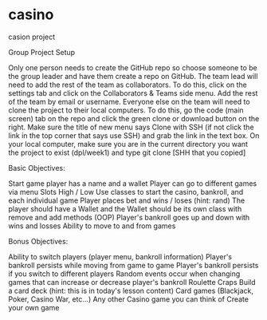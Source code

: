# casino
casion project

Group Project Setup

Only one person needs to create the GitHub repo so choose someone to be the group leader and have them create a repo on GitHub.
The team lead will need to add the rest of the team as collaborators.
To do this, click on the settings tab and click on the Collaborators & Teams side menu.
Add the rest of the team by email or username. 
Everyone else on the team will need to clone the project to their local computers.
To do this, go the code (main screen) tab on the repo and click the green clone or download button on the right.
Make sure the title of new menu says Clone with SSH (if not click the link in the top corner that says use SSH) and grab the link in the text box.
On your local computer, make sure you are in the current directory you want the project to exist (dpl/week1) and type  git clone [SHH that you copied]
 

Basic Objectives:

Start game player has a name and a wallet
Player can go to different games via menu
Slots
High / Low
Use classes to start the casino, bankroll, and each individual game
Player places bet and wins / loses (hint: rand)
The player should have a Wallet and the Wallet should be its own class with remove and add methods (OOP)
Player's bankroll goes up and down with wins and losses
Ability to move to and from games


Bonus Objectives:

Ability to switch players (player menu, bankroll information)
Player's bankroll persists while moving from game to game
Player's bankroll persists if you switch to different players
Random events occur when changing games that can increase or decrease player's bankroll
Roulette
Craps
Build a card deck (hint: this is in today's lesson content)
Card games (Blackjack, Poker, Casino War, etc...)
Any other Casino game you can think of
Create your own game
